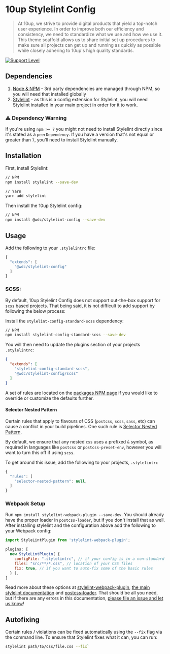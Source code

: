 # 10up Stylelint Config

> At 10up, we strive to provide digital products that yield a top-notch user experience. In order to improve both our efficiency and consistency, we need to standardize what we use and how we use it. This theme scaffold allows us to share initial set up procedures to make sure all projects can get up and running as quickly as possible while closely adhering to 10up's high quality standards.

[![Support Level](https://img.shields.io/badge/support-active-green.svg)](#support-level)


## Dependencies

1. [Node & NPM](https://www.npmjs.com/get-npm) - 3rd party dependencies are managed through NPM, so you will need that installed globally
2. [Stylelint](https://stylelint.io/) - as this is a config extension for Stylelint, you will need Stylelint installed in your main project in order for it to work.

### ⚠️ Dependency Warning

If you're using `npm >= 7` you might not need to install Stylelint directly since it's stated as a `peerDependency`. If you have a version that's not equal or greater than `7`, you'll need to install Stylelint manually.

## Installation

First, install Stylelint:

```bash
// NPM
npm install stylelint --save-dev

// Yarn
yarn add stylelint
```

Then install the 10up Stylelint config:

```bash
// NPM
npm install @wdc/stylelint-config --save-dev
```

## Usage

Add the following to your `.stylelintrc` file:

```js
{
  "extends": [
    "@wdc/stylelint-config"
  ]
}

```

### SCSS:

By default, 10up Stylelint Config does not support out-the-box support for `scss` based projects. That being said, it is not difficult to add support by following the below process:

Install the `stylelint-config-standard-scss` dependency:

```bash
// NPM
npm install stylelint-config-standard-scss --save-dev
```

You will then need to update the plugins section of your projects `.stylelintrc`:

```json
{
  "extends": [
    "stylelint-config-standard-scss",
    "@wdc/stylelint-config/scss"
  ]
}
```

A set of rules are located on the [packages NPM page](https://www.npmjs.com/package/stylelint-config-standard-scss) if you would like to override or customize the defaults further.

#### Selector Nested Pattern

Certain rules that apply to flavours of CSS (`postcss`, `scss`, `sass`, etc) can cause a conflict in your build pipelines. One such rule is
[Selector Nested Pattern](https://stylelint.io/user-guide/rules/selector-nested-pattern).

By default, we ensure that any nested `css` uses a prefixed `&` symbol, as required in languages like `postcss` or `postcss-preset-env`, however you will want to turn this off if using `scss`.

To get around this issue, add the following to your projects, `.stylelintrc`

```js
{
  "rules": [
    "selector-nested-pattern": null,
  ]
}

```

### Webpack Setup
Run `npm install stylelint-webpack-plugin --save-dev`. You should already have the proper loader in `postcss-loader`, but if you don't install that as well. After installing stylelint and the configuration above add the following to your Webpack config:

```js
import StyleLintPlugin from 'stylelint-webpack-plugin';

plugins: [
  new StyleLintPlugin( {
    configFile: ".stylelintrc", // if your config is in a non-standard place
    files: "src/**/*.css", // location of your CSS files
    fix: true, // if you want to auto-fix some of the basic rules
  } ),
]
```

Read more about these options at [stylelint-webpack-plugin](https://github.com/webpack-contrib/stylelint-webpack-plugin), [the main stylelint documentation](https://stylelint.io/) and [postcss-loader](https://github.com/postcss/postcss-loader). That should be all you need, but if there are any errors in this documentation, [please file an issue and let us know](https://github.com/10up/stylelint-config/issues/new)!

## Autofixing

Certain rules / violations can be fixed automatically using the `--fix` flag via the command line.
To ensure that Stylelint fixes what it can, you can run:

```bash
stylelint path/to/css/file.css --fix`
```
